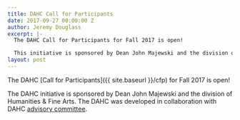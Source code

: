 ```yaml
---
title: DAHC Call for Participants
date: 2017-09-27 00:00:00 Z
author: Jeremy Douglass
excerpt: |-
  The DAHC Call for Participants for Fall 2017 is open!

  This initiative is sponsored by Dean John Majewski and the division of Humanities & Fine Arts. It was developed in collaboration with DAHC advisory committee.
layout: post
---
```


The DAHC [Call for Participants]({{ site.baseurl }}/cfp) for Fall 2017 is open!

The DAHC initiative is sponsored by Dean John Majewski and the division of Humanities & Fine Arts. The DAHC was developed in collaboration with DAHC [advisory committee]({{site.baseurl}}/about#advisory-board).